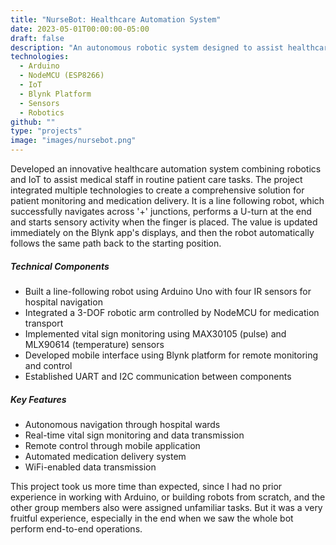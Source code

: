 ```yaml
---
title: "NurseBot: Healthcare Automation System"
date: 2023-05-01T00:00:00-05:00
draft: false
description: "An autonomous robotic system designed to assist healthcare workers by monitoring patient vitals and delivering medications using line-following technology and IoT integration."
technologies:
  - Arduino
  - NodeMCU (ESP8266)
  - IoT
  - Blynk Platform
  - Sensors
  - Robotics
github: ""
type: "projects"
image: "images/nursebot.png"
---
```

Developed an innovative healthcare automation system combining robotics and IoT to assist medical staff in routine patient care tasks. The project integrated multiple technologies to create a comprehensive solution for patient monitoring and medication delivery. It is a line following robot, which successfully navigates across '+' junctions, performs a U-turn at the end and starts sensory activity when the finger is placed. The value is updated immediately on the Blynk app's displays, and then the robot automatically follows the same path back to the starting position.

##### Technical Components

- Built a line-following robot using Arduino Uno with four IR sensors for hospital navigation
- Integrated a 3-DOF robotic arm controlled by NodeMCU for medication transport
- Implemented vital sign monitoring using MAX30105 (pulse) and MLX90614 (temperature) sensors
- Developed mobile interface using Blynk platform for remote monitoring and control
- Established UART and I2C communication between components

##### Key Features

- Autonomous navigation through hospital wards
- Real-time vital sign monitoring and data transmission
- Remote control through mobile application
- Automated medication delivery system
- WiFi-enabled data transmission

This project took us more time than expected, since I had no prior experience in working with Arduino, or building robots from scratch, and the other group members also were assigned unfamiliar tasks. But it was a very fruitful experience, especially in the end when we saw the whole bot perform end-to-end operations.